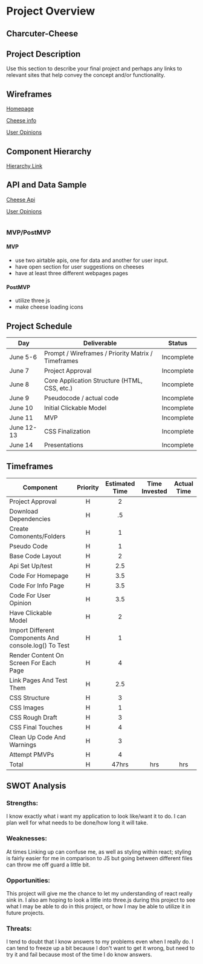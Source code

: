 

# Project Overview

## Charcuter-Cheese

## Project Description

Use this section to describe your final project and perhaps any links to relevant sites that help convey the concept and/or functionality.

## Wireframes

[Homepage](https://wireframe.cc/3MkkDx)

[Cheese info](https://wireframe.cc/3aq4xn)

[User Opinions](https://wireframe.cc/O7GnRl)

## Component Hierarchy
[Hierarchy Link](https://whimsical.com/4QYvqQwrg3rCWefq4NB7FW) 

## API and Data Sample

[Cheese Api](https://airtable.com/tblsBHpZVwgKIHMHi/viwvtORkCzIKzfrie?blocks=hide)

[User Opinions](https://airtable.com/tblF6eMnxghsJcjx0/viwm6om7Gn976IZh4?blocks=hide)

```
```

### MVP/PostMVP

#### MVP 
- use two airtable apis, one for data and another for user input. 
- have open section for user suggestions on cheeses 
- have at least three different webpages pages

#### PostMVP  
- utilize three js
- make cheese loading icons

## Project Schedule

|  Day | Deliverable | Status
|---|---| ---|
|June 5-6| Prompt / Wireframes / Priority Matrix / Timeframes | Incomplete
|June 7| Project Approval | Incomplete
|June 8| Core Application Structure (HTML, CSS, etc.) | Incomplete
|June 9| Pseudocode / actual code | Incomplete
|June 10| Initial Clickable Model  | Incomplete
|June 11| MVP | Incomplete
|June 12-13| CSS Finalization | Incomplete
|June 14| Presentations | Incomplete

## Timeframes

| Component | Priority | Estimated Time | Time Invested | Actual Time |
| --- | :---: |  :---: | :---: | :---: |
| Project Approval | H | 2 |  |  |
| Download Dependencies | H | .5 |  |  |
| Create Comonents/Folders | H | 1 |  |  |
| Pseudo Code | H | 1 |  |  |
| Base Code Layout | H | 2 |  |  |
| Api Set Up/test | H | 2.5 |  |  |
| Code For Homepage | H | 3.5 |  |  |
| Code For Info Page  | H | 3.5 |  |  |
| Code For User Opinion | H | 3.5 |  |  |
| Have Clickable Model | H | 2 |  |  |
| Import Different Components And console.log() To Test | H | 1 |  |  |
| Render Content On Screen For Each Page | H | 4 |  |  |
| Link Pages And Test Them | H | 2.5 |  |  |
| CSS Structure | H | 3 |  |  |
| CSS Images | H | 1 |  |  |
| CSS Rough Draft | H | 3 |  |  |
| CSS Final Touches | H | 4 |  |  |
| Clean Up Code And Warnings | H | 3 |  |  |
| Attempt PMVPs | H | 4 |  |  |
| Total | H | 47hrs| hrs | hrs |

## SWOT Analysis

### Strengths: 
I know exactly what i want my application to look like/want it to do. I can plan well for what needs to be done/how long it will take.

### Weaknesses: 
At times Linking up can confuse me, as well as styling within react; styling is fairly easier for me in comparison to JS but going between different files can throw me off guard a little bit.

### Opportunities: 
This project will give me the chance to let my understanding of react really sink in. I also am hoping to look a little into three.js during this project to see what I may be able to do in this project, or how I may be able to utilize it in future projects.

### Threats: 
I tend to doubt that I know answers to my problems even when I really do. I can tend to freeze up a bit because I don't want to get it wrong, but need to try it and fail because most of the time I do know answers.

